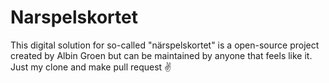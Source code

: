 # Narspelskortet
This digital solution for so-called "närspelskortet" is a open-source project created by Albin Groen but can be maintained by anyone that feels like it. Just my clone and make pull request ✌️
